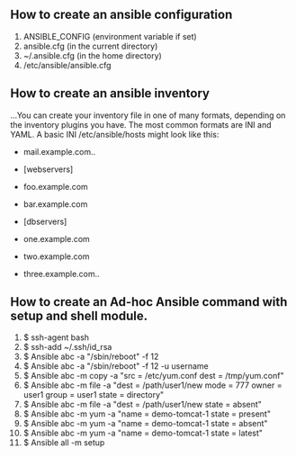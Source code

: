## How to create an ansible configuration
1. ANSIBLE_CONFIG (environment variable if set)
2. ansible.cfg (in the current directory)
3. ~/.ansible.cfg (in the home directory)
4. /etc/ansible/ansible.cfg

## How to create an ansible inventory
...You can create your inventory file in one of many formats, depending on the inventory plugins you have. The most common formats are INI and YAML. A basic INI /etc/ansible/hosts might look like this:
- mail.example.com..
- [webservers]
- foo.example.com
- bar.example.com

- [dbservers]
- one.example.com
- two.example.com
- three.example.com..

## How to create an Ad-hoc Ansible command with setup and shell module.
1. $ ssh-agent bash 
2. $ ssh-add ~/.ssh/id_rsa 
3. $ Ansible abc -a "/sbin/reboot" -f 12
4. $ Ansible abc -a "/sbin/reboot" -f 12 -u username
5. $ Ansible abc -m copy -a "src = /etc/yum.conf dest = /tmp/yum.conf"
6. $ Ansible abc -m file -a "dest = /path/user1/new mode = 777 owner = user1 group = user1 state = directory" 
7. $ Ansible abc -m file -a "dest = /path/user1/new state = absent"
8. $ Ansible abc -m yum -a "name = demo-tomcat-1 state = present"
9. $ Ansible abc -m yum -a "name = demo-tomcat-1 state = absent" 
10. $ Ansible abc -m yum -a "name = demo-tomcat-1 state = latest" 
11. $ Ansible all -m setup 
